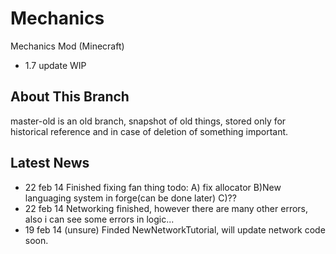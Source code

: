 # Mechanics
Mechanics Mod (Minecraft)
* 1.7 update WIP

## About This Branch
master-old is an old branch, snapshot of old things, stored only for historical reference and in case of deletion of something important.


## Latest News
* 22 feb 14 Finished fixing fan thing todo: A) fix allocator B)New languaging system in forge(can be done later) C)??
* 22 feb 14 Networking finished, however there are many other errors, also i can see some errors in logic... 
* 19 feb 14 (unsure) Finded NewNetworkTutorial, will update network code soon.
